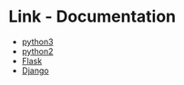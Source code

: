 Link - Documentation 
====================

* [python3](https://docs.python.org/3/)
* [python2](https://docs.python.org/2/)
* [Flask](http://flask.pocoo.org/)
* [Django](https://docs.djangoproject.com/en/2.0/)


